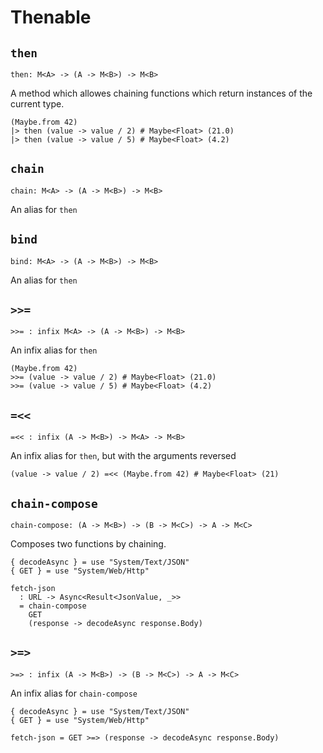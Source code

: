 # Thenable

## `then`

```aml
then: M<A> -> (A -> M<B>) -> M<B>
```

A method which allowes chaining functions which return instances of the
current type.

```aml
(Maybe.from 42)
|> then (value -> value / 2) # Maybe<Float> (21.0)
|> then (value -> value / 5) # Maybe<Float> (4.2)
```

## `chain`

```aml
chain: M<A> -> (A -> M<B>) -> M<B>
```

An alias for `then`

## `bind`

```aml
bind: M<A> -> (A -> M<B>) -> M<B>
```

An alias for `then`

## `>>=`

```aml
>>= : infix M<A> -> (A -> M<B>) -> M<B>
```

An infix alias for `then`

```aml
(Maybe.from 42)
>>= (value -> value / 2) # Maybe<Float> (21.0)
>>= (value -> value / 5) # Maybe<Float> (4.2)
```

## `=<<`

```aml
=<< : infix (A -> M<B>) -> M<A> -> M<B>
```

An infix alias for `then`, but with the arguments reversed

```aml
(value -> value / 2) =<< (Maybe.from 42) # Maybe<Float> (21)
```

## `chain-compose`

```aml
chain-compose: (A -> M<B>) -> (B -> M<C>) -> A -> M<C>
```

Composes two functions by chaining.

```aml
{ decodeAsync } = use "System/Text/JSON"
{ GET } = use "System/Web/Http"

fetch-json
  : URL -> Async<Result<JsonValue, _>>
  = chain-compose
    GET
    (response -> decodeAsync response.Body)
```

## `>=>`

```aml
>=> : infix (A -> M<B>) -> (B -> M<C>) -> A -> M<C>
```

An infix alias for `chain-compose`

```aml
{ decodeAsync } = use "System/Text/JSON"
{ GET } = use "System/Web/Http"

fetch-json = GET >=> (response -> decodeAsync response.Body)
```

